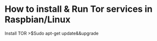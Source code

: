 # How to install & Run Tor services in Raspbian/Linux
Install TOR >$Sudo apt-get update&&upgrade
            
